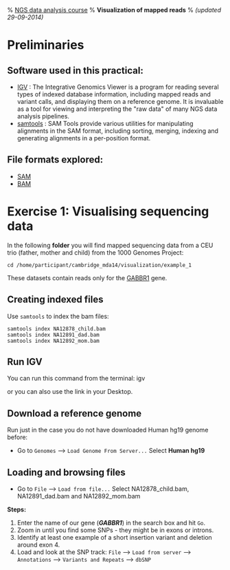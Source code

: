 % [NGS data analysis course](http://ngscourse.github.io/)
% __Visualization of mapped reads__
% _(updated 29-09-2014)_

<!-- COMMON LINKS HERE -->

[IGV]: http://www.broadinstitute.org/igv/home "IGV"
[Samtools]: http://samtools.sourceforge.net/ "samtools"


Preliminaries
================================================================================


Software used in this practical:
--------------------------------

- [IGV] : The Integrative Genomics Viewer is a program for reading several types of indexed database information, including mapped reads and variant calls, and displaying them on a reference genome. It is invaluable as a tool for viewing and interpreting the "raw data" of many NGS data analysis pipelines.
- [samtools] : SAM Tools provide various utilities for manipulating alignments in the SAM format, including sorting, merging, indexing and generating alignments in a per-position format.


File formats explored:
----------------------

- [SAM](http://samtools.sourceforge.net/SAMv1.pdf)
- [BAM](http://www.broadinstitute.org/igv/bam)


Exercise 1: Visualising sequencing data
================================================================================

In the following **folder** you will find mapped sequencing data from a CEU trio (father, mother and child) from the 1000 Genomes Project:

    cd /home/participant/cambridge_mda14/visualization/example_1

These datasets contain reads only for the [GABBR1](http://www.ensembl.org/Homo_sapiens/Gene/Summary?db=core;g=ENSG00000204681;r=6:29523406-29601753) gene.

Creating indexed files
--------------------------------------------------------------------------------

Use ``samtools`` to index the bam files:

    samtools index NA12878_child.bam
    samtools index NA12891_dad.bam
    samtools index NA12892_mom.bam


Run IGV
--------------------------------------------------------------------------------

You can run this command from the terminal:
    igv

or you can also use the link in your Desktop.


Download a reference genome
--------------------------------------------------------------------------------

Run just in the case you do not have downloaded Human hg19 genome before:

- Go to ``Genomes`` --> ``Load Genome From Server...``
Select **Human hg19**

    
Loading and browsing files
--------------------------------------------------------------------------------

- Go to ``File`` --> ``Load from file...``
Select NA12878_child.bam, NA12891_dad.bam and NA12892_mom.bam

**Steps:**

1. Enter the name of our gene (_**GABBR1**_) in the search box and hit ``Go``.
2. Zoom in until you find some SNPs - they might be in exons or introns.
3. Identify at least one example of a short insertion variant and deletion around exon 4.
4. Load and look at the SNP track: ``File`` --> ``Load from server`` --> ``Annotations`` --> ``Variants and Repeats`` --> ``dbSNP``



